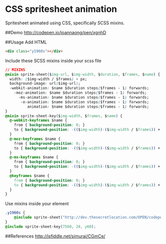 # CSS spritesheet animation

Spritesheet animated using CSS, specifically SCSS mixins.

##Demo
http://codepen.io/joannaong/pen/xgnhD

##Usage
Add HTML
```html
<div class="y1960s"></div>
```

Include these SCSS mixins inside your scss file
```css
// MIXINS
@mixin sprite-sheet($img-url, $img-width, $duration, $frames, $name) {
  width: ($img-width / $frames) + px;
  background-image: url($img-url);
  -webkit-animation: $name $duration steps($frames - 1) forwards;
    -moz-animation: $name $duration steps($frames - 1) forwards;
      -ms-animation: $name $duration steps($frames - 1) forwards;
       -o-animation: $name $duration steps($frames - 1) forwards;
          animation: $name $duration steps($frames - 1) forwards;
}
@mixin sprite-sheet-key($img-width, $frames, $name) {
  @-webkit-keyframes $name {
    from { background-position: 0; }
    to { background-position: -(($img-width)-($img-width / $frames)) + px }
  }
  @-moz-keyframes $name {
    from { background-position: 0; }
    to { background-position: -(($img-width)-($img-width / $frames)) + px }
  }
  @-ms-keyframes $name {
    from { background-position: 0; }
    to { background-position: -(($img-width)-($img-width / $frames)) + px }
  }
  @keyframes $name {
    from { background-position: 0; }
    to { background-position: -(($img-width)-($img-width / $frames)) + px }
  } 
}
```
Use mixins inside your element
```css
.y1960s {
	@include sprite-sheet("http://dev.thesecretlocation.com/OPEN/codepen/60s.png", 7560, 1200ms, 24, y60);
}
@include sprite-sheet-key(7560, 24, y60);
```
##References
http://jsfiddle.net/simurai/CGmCe/